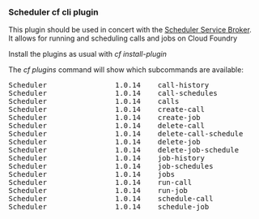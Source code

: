 ### Scheduler cf cli plugin

This plugin should be used in concert with the [Scheduler Service Broker](https://github.com/rabobank/scheduler-service-broker).  
It allows for running and scheduling calls and jobs on Cloud Foundry

Install the plugins as usual with _cf install-plugin <plugin binary>_

The _cf plugins_ command will show which subcommands are available: 


<pre>
Scheduler                1.0.14    call-history                            lists the history for a scheduled call  
Scheduler                1.0.14    call-schedules                          lists all call schedules  
Scheduler                1.0.14    calls                                   lists all schedulable calls  
Scheduler                1.0.14    create-call                             creates a schedulable call  
Scheduler                1.0.14    create-job                              creates a schedulable job  
Scheduler                1.0.14    delete-call                             deletes a schedulable call  
Scheduler                1.0.14    delete-call-schedule                    deletes a schedule for a call  
Scheduler                1.0.14    delete-job                              deletes a schedulable job  
Scheduler                1.0.14    delete-job-schedule                     deletes a schedule for a job  
Scheduler                1.0.14    job-history                             lists the history for a scheduled job  
Scheduler                1.0.14    job-schedules                           lists all job schedules  
Scheduler                1.0.14    jobs                                    lists all schedulable jobs  
Scheduler                1.0.14    run-call                                runs a call  
Scheduler                1.0.14    run-job                                 runs a job  
Scheduler                1.0.14    schedule-call                           schedules a call  
Scheduler                1.0.14    schedule-job                            schedules a job  
</pre>